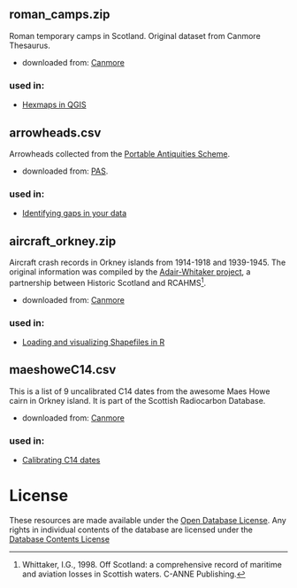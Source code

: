 
## roman_camps.zip

Roman temporary camps in Scotland. Original dataset from Canmore Thesaurus.

* downloaded from: [Canmore](https://canmore.org.uk/site/search/result?SITETYPE=364)

### used in:
- [Hexmaps in QGIS](http://research.shca.ed.ac.uk/past-by-numbers/2017/04/21/hexes-in-qgis/)

## arrowheads.csv
Arrowheads collected from the [Portable Antiquities Scheme](https://finds.org.uk/).

* downloaded from: [PAS](https://finds.org.uk/database/search/results/sort/objectType/objectType/ARROWHEAD).

### used in:
- [Identifying gaps in your data](http://research.shca.ed.ac.uk/past-by-numbers/2017/04/21/identifying-gaps-in-your-data)

## aircraft_orkney.zip
Aircraft crash records in Orkney islands from 1914-1918 and 1939-1945. The original information was compiled by the [Adair-Whitaker project](https://canmore.org.uk/project/935283), a partnership between Historic Scotland and RCAHMS[^1].

* downloaded from: [Canmore](https://canmore.org.uk/site/search/result?SITETYPE=1785&COUNCIL=330)

### used in:
- [Loading and visualizing Shapefiles in R](http://research.shca.ed.ac.uk/past-by-numbers/2017/04/19/loading-and-visualizing-shapefiles-in-r/)

## maeshoweC14.csv

This is a list of 9 uncalibrated C14 dates from the awesome Maes Howe cairn in Orkney island. It is part of the Scottish Radiocarbon Database.

* downloaded from: [Canmore](https://canmore.org.uk/c14index/2094)

### used in:
- [Calibrating C14 dates](http://research.shca.ed.ac.uk/past-by-numbers/2017/04/12/calibrating-c14-dates/)

[^1]: Whittaker, I.G., 1998. Off Scotland: a comprehensive record of maritime and aviation losses in Scottish waters. C-ANNE Publishing.

# License

These resources are made available under the [Open Database License](http://opendatacommons.org/licenses/odbl/1.0/). Any rights in individual contents of the database are licensed under the [Database Contents License](http://opendatacommons.org/licenses/dbcl/1.0/)


